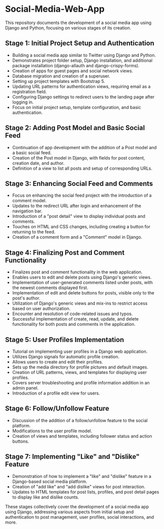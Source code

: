 # Social-Media-Web-App



This repository documents the development of a social media app using Django and Python, focusing on various stages of its creation.

## Stage 1: Initial Project Setup and Authentication

- Building a social media app similar to Twitter using Django and Python.
- Demonstrates project folder setup, Django installation, and additional package installation (django-allauth and django-crispy-forms).
- Creation of apps for guest pages and social network views.
- Database migration and creation of a superuser.
- Setting up project templates with Bootstrap 5.
- Updating URL patterns for authentication views, requiring email as a registration field.
- Configuring Django settings to redirect users to the landing page after logging in.
- Focus on initial project setup, template configuration, and basic authentication.

## Stage 2: Adding Post Model and Basic Social Feed

- Continuation of app development with the addition of a Post model and a basic social feed.
- Creation of the Post model in Django, with fields for post content, creation date, and author.
- Definition of a view to list all posts and setup of corresponding URLs.


## Stage 3: Enhancing Social Feed and Comments

- Focus on enhancing the social feed project with the introduction of a comment model.
- Updates to the redirect URL after login and enhancement of the navigation bar.
- Introduction of a "post detail" view to display individual posts and comments.
- Touches on HTML and CSS changes, including creating a button for returning to the feed.
- Creation of a comment form and a "Comment" model in Django.

## Stage 4: Finalizing Post and Comment Functionality

- Finalizes post and comment functionality in the web application.
- Enables users to edit and delete posts using Django's generic views.
- Implementation of user-generated comments listed under posts, with the newest comments displayed first.
- Implementation of edit and delete buttons for posts, visible only to the post's author.
- Utilization of Django's generic views and mix-ins to restrict access based on user authorization.
- Encounter and resolution of code-related issues and typos.
- Successful implementation of create, read, update, and delete functionality for both posts and comments in the application.

## Stage 5: User Profiles Implementation

- Tutorial on implementing user profiles in a Django web application.
- Utilizes Django signals for automatic profile creation.
- Allows users to create and edit their profiles.
- Sets up the media directory for profile pictures and default images.
- Creation of URL patterns, views, and templates for displaying user profiles.
- Covers server troubleshooting and profile information addition in an admin panel.
- Introduction of a profile edit view for users.

## Stage 6: Follow/Unfollow Feature

- Discussion of the addition of a follow/unfollow feature to the social platform.
- Modifications to the user profile model.
- Creation of views and templates, including follower status and action buttons.

## Stage 7: Implementing "Like" and "Dislike" Feature

- Demonstration of how to implement a "like" and "dislike" feature in a Django-based social media platform.
- Creation of "add like" and "add dislike" views for post interaction.
- Updates to HTML templates for post lists, profiles, and post detail pages to display like and dislike counts.

These stages collectively cover the development of a social media app using Django, addressing various aspects from initial setup and authentication to post management, user profiles, social interactions, and more.



